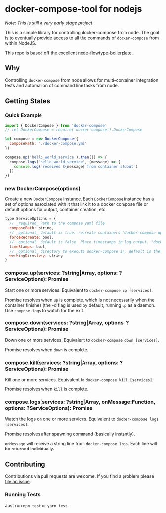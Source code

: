 # docker-compose-tool for nodejs

*Note: This is still a very early stage project*

This is a simple library for controlling docker-compose from node. The goal is
to eventually provide access to all the commands of `docker-compose` from within
NodeJS.

This repo is based off the excellent [node-flowtype-boilerplate](https://github.com/jsynowiec/node-flowtype-boilerplate).

## Why

Controlling `docker-compose` from node allows for multi-container integration
tests and automation of command line tasks from node.

## Getting States

### Quick Example

```javascript
import { DockerCompose } from 'docker-compose'
// let DockerCompose = require('docker-compose').DockerCompose

let compose = new DockerCompose({
  composePath: './docker-compose.yml'
})

compose.up('hello_world_service').then(() => {
  compose.logs('hello_world_service', (message) => {
    console.log(`received ${message} from container stdout`)
  })
})
```

### new DockerCompose(options)

Create a new `DockerCompose` instance. Each `DockerCompose` instance has a
set of options associated with it that link it to a docker compose file or
default options for output, container creation, etc.

```javascript
type ServiceOptions = {
  // _required_ Path to the compose yaml file
  composePath: string,
  // _optional_ default is true. recreate containers "docker-compose up --force-recreate ..."
  forceRecreate: bool,
  // _optional_ default is false. Place timestamps in log output. "docker-compose logs -t ..."
  timeStamps: bool,
  // _optional_ directory to execute docker-compose in, default is the directory with the compose yaml file
  workingDirectory: string
}
```

### compose.up(services: ?string|Array<string>, options: ?ServiceOptions): Promise

Start one or more services. Equivalent to `docker-compose up [services]`.

Promise resolves when `up` is complete, which is not necessarily when the
container finishes (the -d flag is used by default, running `up` as a daemon.
Use `compose.logs` to watch for the exit.

### compose.down(services: ?string|Array<string>, options: ?ServiceOptions): Promise

Down one or more services. Equivalent to `docker-compose down [services]`.

Promise resolves when `down` is complete.

### compose.kill(services: ?string|Array<string>, options: ?ServiceOptions): Promise

Kill one or more services. Equivalent to `docker-compose kill [services]`.

Promise resolves when `kill` is complete.

### compose.logs(services: ?string|Array<string>, onMessage:Function, options: ?ServiceOptions): Promise

Watch the logs on one or more services. Equivalent to `docker-compose logs [services]`.

Promise resolves after spawning command (basically instantly).

`onMessage` will receive a string line from `docker-compose logs`. Each line will be returned
individually.

## Contributing

Contributions via pull requests are welcome. If you find a problem please [file an issue](http://github.com/seveibar/docker-compose/issues).

### Running Tests

Just run `npm test` or `yarn test`.
